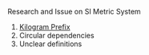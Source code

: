 
Research and Issue on SI Metric System

1. [Kilogram Prefix](SI.txt)
2. Circular dependencies
3. Unclear definitions
